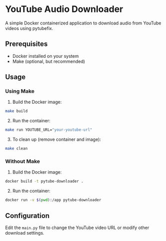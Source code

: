 # YouTube Audio Downloader

A simple Docker containerized application to download audio from YouTube videos using pytubefix.

## Prerequisites

- Docker installed on your system
- Make (optional, but recommended)

## Usage

### Using Make

1. Build the Docker image:
```bash
make build
```

2. Run the container:
```bash
make run YOUTUBE_URL="your-youtube-url"
```

3. To clean up (remove container and image):
```bash
make clean
```

### Without Make

1. Build the Docker image:
```bash
docker build -t pytube-downloader .
```

2. Run the container:
```bash
docker run -v $(pwd):/app pytube-downloader
```

## Configuration

Edit the `main.py` file to change the YouTube video URL or modify other download settings.
